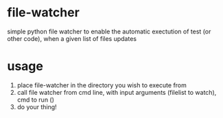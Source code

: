 # file-watcher
simple python file watcher to enable the automatic exectution of test (or other code), when a given list of files updates

# usage
1. place file-watcher in the directory you wish to execute from
2. call file watcher from cmd line, with input arguments (filelist to watch), cmd to run ()
3. do your thing!
